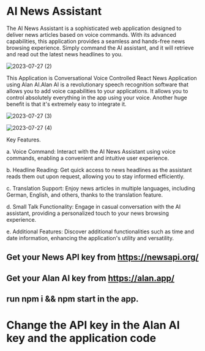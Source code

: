 # AI News Assistant

The AI News Assistant is a sophisticated web application designed to deliver news articles based on voice commands. With its advanced capabilities, this application provides a seamless and hands-free news browsing experience. Simply command the AI assistant, and it will retrieve and read out the latest news headlines to you.


![2023-07-27 (2)](https://github.com/05rahul2000/alan-sdk-web/assets/101270754/2a12938a-b019-4f27-8acc-bc483fd02c8a)

This Application is Conversational Voice Controlled React News Application using Alan AI.Alan AI is a revolutionary speech recognition software that allows you to add voice capabilities to your applications. It allows you to control absolutely everything in the app using your voice. Another huge benefit is that it's extremely easy to integrate it.

![2023-07-27 (3)](https://github.com/05rahul2000/alan-sdk-web/assets/101270754/a594e073-aa93-4cd6-88b7-0b5f6e32a158)


![2023-07-27 (4)](https://github.com/05rahul2000/alan-sdk-web/assets/101270754/5533b52d-142c-4dd5-a20e-53e86052f92d)

Key Features.

a. Voice Command: Interact with the AI News Assistant using voice commands, enabling a convenient and intuitive user experience.

b. Headline Reading: Get quick access to news headlines as the assistant reads them out upon request, allowing you to stay informed efficiently.

c. Translation Support: Enjoy news articles in multiple languages, including German, English, and others, thanks to the translation feature.

d. Small Talk Functionality: Engage in casual conversation with the AI assistant, providing a personalized touch to your news browsing experience.

e. Additional Features: Discover additional functionalities such as time and date information, enhancing the application's utility and versatility.

## Get your News API key from https://newsapi.org/
## Get your Alan AI key from https://alan.app/
## run npm i && npm start in the app.
# Change the API key in the Alan AI key and the application code
